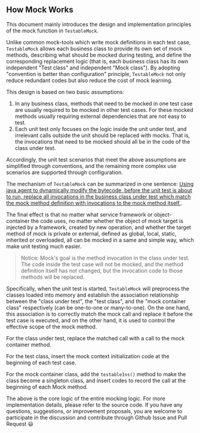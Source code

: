 How Mock Works
---

This document mainly introduces the design and implementation principles of the mock function in `TestableMock`.

Unlike common mock-tools which write mock definitions in each test case, `TestableMock` allows each business class to provide its own set of mock methods, describing what should be mocked during testing, and define the corresponding replacement logic (that is, each business class has its own independent "Test class" and independent "Mock class"). By adopting "convention is better than configuration" principle, `TestableMock` not only reduce redundant codes but also reduce the cost of mock learning.

This design is based on two basic assumptions:

1. In any business class, methods that need to be mocked in one test case are usually required to be mocked in other test cases. For these mocked methods usually requiring external dependencies that are not easy to test.
2. Each unit test only focuses on the logic inside the unit under test, and irrelevant calls outside the unit should be replaced with mocks. That is, the invocations that need to be mocked should all be in the code of the class under test.

Accordingly, the unit test scenarios that meet the above assumptions are simplified through conventions, and the remaining more complex use scenarios are supported through configuration.

The mechanism of `TestableMock` can be summarized in one sentence: <u>Using java agent to dynamically modify the bytecode, before the unit test is about to run, replace all invocations in the business class under test which match the mock method definition with invocations to the mock method itself.</u>.

The final effect is that no matter what service framework or object-container the code uses, no matter whether the object of mock target is injected by a framework, created by new operation, and whether the target method of mock is private or external, defined as global, local, static, inherited or overloaded, all can be mocked in a same and simple way, which make unit testing much easier.

> Notice: Mock's goal is the method invocation in the class under test. The code inside the test case will not be mocked, and the method definition itself has not changed, but the invocation code to those methods will be replaced.

Specifically, when the unit test is started, `TestableMock` will preprocess the classes loaded into memory and establish the association relationship between the "class under test", the "test class", and the "mock container class" respectively (can be one-to-one or many-to-one). On the one hand, this association is to correctly match the mock call and replace it before the test case is executed, and on the other hand, it is used to control the effective scope of the mock method.

For the class under test, replace the matched call with a call to the mock container method.

For the test class, insert the mock context initialization code at the beginning of each test case.

For the mock container class, add the `testableIns()` method to make the class become a singleton class, and insert codes to record the call at the beginning of each Mock method.

The above is the core logic of the entire mocking logic. For more implementation details, please refer to the source code. If you have any questions, suggestions, or improvement proposals, you are welcome to participate in the discussion and contribute through Github Issue and Pull Request 😃
